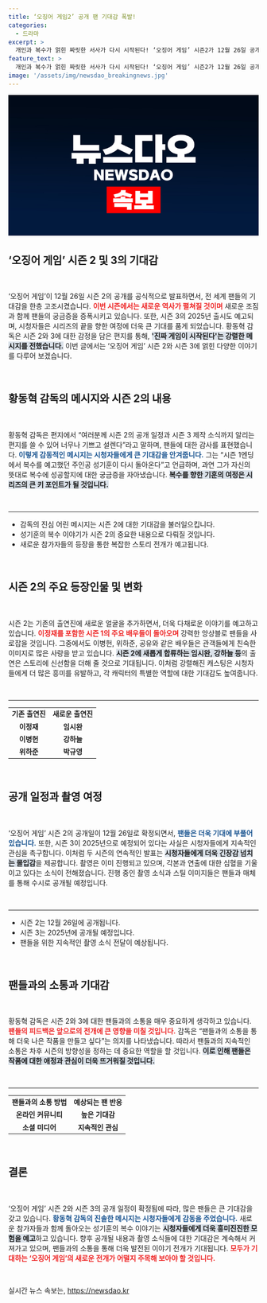 ```yaml
---
title: ‘오징어 게임2’ 공개 팬 기대감 폭발!
categories:
  - 드라마
excerpt: >
  개인과 복수가 얽힌 짜릿한 서사가 다시 시작된다! ‘오징어 게임’ 시즌2가 12월 26일 공개되며, 이어서 시즌3의 대망의 이야기까지 예고됐다. 어떤 새로운 캐릭터와 안팎의 갈등이 펼쳐질지 주목해보자!
feature_text: >
  개인과 복수가 얽힌 짜릿한 서사가 다시 시작된다! ‘오징어 게임’ 시즌2가 12월 26일 공개되며, 이어서 시즌3의 대망의 이야기까지 예고됐다. 어떤 새로운 캐릭터와 안팎의 갈등이 펼쳐질지 주목해보자!
image: '/assets/img/newsdao_breakingnews.jpg'
---
```


<p><img src="/assets/img/newsdao_breakingnews.jpg" alt="firstkoreanews 속보" /></p>

<h2 data-ke-size="size26">‘오징어 게임’ 시즌 2 및 3의 기대감</h2>

<p data-ke-size="size16">&nbsp;</p>

<p>‘오징어 게임’이 12월 26일 시즌 2의 공개를 공식적으로 발표하면서, 전 세계 팬들의 기대감을 한층 고조시켰습니다. <b><span style="color: #ee2323;">이번 시즌에서는 새로운 역사가 펼쳐질 것이며</span></b> 새로운 조짐과 함께 팬들의 궁금증을 증폭시키고 있습니다. 또한, 시즌 3의 2025년 출시도 예고되며, 시청자들은 시리즈의 끝을 향한 여정에 더욱 큰 기대를 품게 되었습니다. 황동혁 감독은 시즌 2와 3에 대한 감정을 담은 편지를 통해, <b><span style="background-color: #21538527;">'진짜 게임이 시작된다'는 강렬한 메시지를 전했습니다.</span></b> 이번 글에서는 ‘오징어 게임’ 시즌 2와 시즌 3에 얽힌 다양한 이야기를 다루어 보겠습니다.</p>

<p data-ke-size="size16">&nbsp;</p>

<h2>황동혁 감독의 메시지와 시즌 2의 내용</h2>

<p data-ke-size="size16">&nbsp;</p>

<p>황동혁 감독은 편지에서 “여러분께 시즌 2의 공개 일정과 시즌 3 제작 소식까지 알리는 편지를 쓸 수 있어 너무나 기쁘고 설렌다”라고 말하며, 팬들에 대한 감사를 표현했습니다. <b><span style="color: #1a5490;">이렇게 감동적인 메시지는 시청자들에게 큰 기대감을 안겨줍니다.</span></b> 그는 “시즌 1엔딩에서 복수를 예고했던 주인공 성기훈이 다시 돌아온다”고 언급하며, 과연 그가 자신의 뜻대로 복수에 성공할지에 대한 궁금증을 자아냈습니다. <b><span style="background-color: #21538527;">복수를 향한 기훈의 여정은 시리즈의 큰 키 포인트가 될 것입니다.</span></b></p>

<p data-ke-size="size16">&nbsp;</p>

<hr>

<ul>
    <li>감독의 진심 어린 메시지는 시즌 2에 대한 기대감을 불러일으킵니다.</li>
    <li>성기훈의 복수 이야기가 시즌 2의 중요한 내용으로 다뤄질 것입니다.</li>
    <li>새로운 참가자들의 등장을 통한 복잡한 스토리 전개가 예고됩니다.</li>
</ul>

<p data-ke-size="size16">&nbsp;</p>

<h2>시즌 2의 주요 등장인물 및 변화</h2>

<p data-ke-size="size16">&nbsp;</p>

<p>시즌 2는 기존의 출연진에 새로운 얼굴을 추가하면서, 더욱 다채로운 이야기를 예고하고 있습니다. <b><span style="color: #ee2323;">이정재를 포함한 시즌 1의 주요 배우들이 돌아오며</span></b> 강력한 앙상블로 팬들을 사로잡을 것입니다. 그중에서도 이병헌, 위하준, 공유와 같은 배우들은 관객들에게 친숙한 이미지로 많은 사랑을 받고 있습니다. <b><span style="background-color: #21538527;">시즌 2에 새롭게 합류하는 임시완, 강하늘 등</span></b>의 출연은 스토리에 신선함을 더해 줄 것으로 기대됩니다. 이처럼 강렬해진 캐스팅은 시청자들에게 더 많은 흥미를 유발하고, 각 캐릭터의 특별한 역할에 대한 기대감도 높여줍니다.</p>

<p data-ke-size="size16">&nbsp;</p>

<hr>

<table>
    <tr>
        <td style="text-align: center; height: 17px;"><b>기존 출연진</b></td>
        <td style="text-align: center; height: 17px;"><b>새로운 출연진</b></td>
    </tr>
    <tr>
        <td style="text-align: center; height: 17px;"><b>이정재</b></td>
        <td style="text-align: center; height: 17px;"><b>임시완</b></td>
    </tr>
    <tr>
        <td style="text-align: center; height: 17px;"><b>이병헌</b></td>
        <td style="text-align: center; height: 17px;"><b>강하늘</b></td>
    </tr>
    <tr>
        <td style="text-align: center; height: 17px;"><b>위하준</b></td>
        <td style="text-align: center; height: 17px;"><b>박규영</b></td>
    </tr>
</table>

<p data-ke-size="size16">&nbsp;</p>

<h2>공개 일정과 촬영 여정</h2>

<p data-ke-size="size16">&nbsp;</p>

<p>‘오징어 게임’ 시즌 2의 공개일이 12월 26일로 확정되면서, <b><span style="color: #1a5490;">팬들은 더욱 기대에 부풀어 있습니다.</span></b> 또한, 시즌 3이 2025년으로 예정되어 있다는 사실은 시청자들에게 지속적인 관심을 촉구합니다. 이처럼 두 시즌의 연속적인 발표는 <b><span style="background-color: #21538527;">시청자들에게 더욱 긴장감 넘치는 몰입감</span></b>을 제공합니다. 촬영은 이미 진행되고 있으며, 각본과 연출에 대한 심혈을 기울이고 있다는 소식이 전해졌습니다. 진행 중인 촬영 소식과 스틸 이미지들은 팬들과 매체를 통해 수시로 공개될 예정입니다. </p>

<p data-ke-size="size16">&nbsp;</p>

<hr>

<ul>
    <li>시즌 2는 12월 26일에 공개됩니다.</li>
    <li>시즌 3는 2025년에 공개될 예정입니다.</li>
    <li>팬들을 위한 지속적인 촬영 소식 전달이 예상됩니다.</li>
</ul>

<p data-ke-size="size16">&nbsp;</p>

<h2>팬들과의 소통과 기대감</h2>

<p data-ke-size="size16">&nbsp;</p>

<p>황동혁 감독은 시즌 2와 3에 대한 팬들과의 소통을 매우 중요하게 생각하고 있습니다. <b><span style="color: #ee2323;">팬들의 피드백은 앞으로의 전개에 큰 영향을 미칠 것입니다.</span></b> 감독은 “팬들과의 소통을 통해 더욱 나은 작품을 만들고 싶다”는 의지를 나타냈습니다. 따라서 팬들과의 지속적인 소통은 차후 시즌의 방향성을 정하는 데 중요한 역할을 할 것입니다. <b><span style="background-color: #21538527;">이로 인해 팬들은 작품에 대한 애정과 관심이 더욱 뜨거워질 것입니다.</span></b></p>

<p data-ke-size="size16">&nbsp;</p>

<hr>

<table>
    <tr>
        <td style="text-align: center; height: 17px;"><b>팬들과의 소통 방법</b></td>
        <td style="text-align: center; height: 17px;"><b>예상되는 팬 반응</b></td>
    </tr>
    <tr>
        <td style="text-align: center; height: 17px;"><b>온라인 커뮤니티</b></td>
        <td style="text-align: center; height: 17px;"><b>높은 기대감</b></td>
    </tr>
    <tr>
        <td style="text-align: center; height: 17px;"><b>소셜 미디어</b></td>
        <td style="text-align: center; height: 17px;"><b>지속적인 관심</b></td>
    </tr>
</table>

<p data-ke-size="size16">&nbsp;</p>

<h2>결론</h2>

<p data-ke-size="size16">&nbsp;</p>

<p>‘오징어 게임’ 시즌 2와 시즌 3의 공개 일정이 확정됨에 따라, 많은 팬들은 큰 기대감을 갖고 있습니다. <b><span style="color: #1a5490;">황동혁 감독의 진솔한 메시지는 시청자들에게 감동을 주었습니다.</span></b> 새로운 참가자들과 함께 돌아오는 성기훈의 복수 이야기는 <b><span style="background-color: #21538527;">시청자들에게 더욱 흥미진진한 모험을 예고</span></b>하고 있습니다. 향후 공개될 내용과 촬영 소식들에 대한 기대감은 계속해서 커져가고 있으며, 팬들과의 소통을 통해 더욱 발전된 이야기 전개가 기대됩니다. <b><span style="color: #ee2323;">모두가 기대하는 ‘오징어 게임’의 새로운 전개가 어떨지 주목해 보아야 할 것입니다.</span></b></p>

<p data-ke-size="size16">&nbsp;</p>
실시간 뉴스 속보는, <a href="https://newsdao.kr" rel="dofollow">https://newsdao.kr</a>


